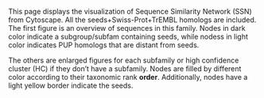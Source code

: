 This page displays the visualization of Sequence Similarity Network (SSN) from Cytoscape. All the seeds+Swiss-Prot+TrEMBL homologs are included. The first figure is an overview of sequences in this family. Nodes in dark color indicate a subgroup/subfam containing seeds, while nodess in light color indicates PUP homologs that are distant from seeds.

The others are enlarged figures for each subfamily or high confidence cluster (HC) if they don’t have a subfamily. Nodes are
filled by different color according to their taxonomic rank **order**. Additionally, nodes have a light yellow border
indicate the seeds.
